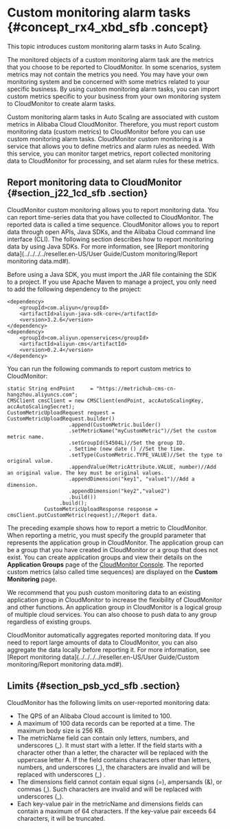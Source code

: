 # Custom monitoring alarm tasks {#concept_rx4_xbd_sfb .concept}

This topic introduces custom monitoring alarm tasks in Auto Scaling.

The monitored objects of a custom monitoring alarm task are the metrics that you choose to be reported to CloudMonitor. In some scenarios, system metrics may not contain the metrics you need. You may have your own monitoring system and be concerned with some metrics related to your specific business. By using custom monitoring alarm tasks, you can import custom metrics specific to your business from your own monitoring system to CloudMonitor to create alarm tasks.

Custom monitoring alarm tasks in Auto Scaling are associated with custom metrics in Alibaba Cloud CloudMonitor. Therefore, you must report custom monitoring data \(custom metrics\) to CloudMonitor before you can use custom monitoring alarm tasks. CloudMonitor custom monitoring is a service that allows you to define metrics and alarm rules as needed. With this service, you can monitor target metrics, report collected monitoring data to CloudMonitor for processing, and set alarm rules for these metrics.

## Report monitoring data to CloudMonitor {#section_j22_1cd_sfb .section}

CloudMonitor custom monitoring allows you to report monitoring data. You can report time-series data that you have collected to CloudMonitor. The reported data is called a time sequence. CloudMonitor allows you to report data through open APIs, Java SDKs, and the Alibaba Cloud command line interface \(CLI\). The following section describes how to report monitoring data by using Java SDKs. For more information, see [Report monitoring data](../../../../reseller.en-US/User Guide/Custom monitoring/Report monitoring data.md#).

Before using a Java SDK, you must import the JAR file containing the SDK to a project. If you use Apache Maven to manage a project, you only need to add the following dependency to the project:

``` {#codeblock_vhx_mkm_okd}
<dependency> 
    <groupId>com.aliyun</groupId> 
    <artifactId>aliyun-java-sdk-core</artifactId> 
    <version>3.2.6</version>
</dependency> 
<dependency> 
    <groupId>com.aliyun.openservices</groupId> 
    <artifactId>aliyun-cms</artifactId>
    <version>0.2.4</version>
</dependency> 
```

You can run the following commands to report custom metrics to CloudMonitor:

``` {#codeblock_pl6_4ce_ieg}
static String endPoint     = "https://metrichub-cms-cn-hangzhou.aliyuncs.com";
CMSClient cmsClient = new CMSClient(endPoint, accAutoScalingKey, accAutoScalingSecret);
CustomMetricUploadRequest request = CustomMetricUploadRequest.builder()
                    .append(CustomMetric.builder()
                    .setMetricName("myCustomMetric")//Set the custom metric name.
                    .setGroupId(54504L)//Set the group ID.
                    . Settime (new date () //Set the time.
                    .setType(CustomMetric.TYPE_VALUE)//Set the type to original value.
                    .appendValue(MetricAttribute.VALUE, number)//Add an original value. The key must be original values.
                    .appendDimension("key1", "value1")//Add a dimension.
                    .appendDimension("key2","value2")
                    .build())
                 .build();
            CustomMetricUploadResponse response = cmsClient.putCustomMetric(request);//Report data.
```

The preceding example shows how to report a metric to CloudMonitor. When reporting a metric, you must specify the groupId parameter that represents the application group in CloudMonitor. The application group can be a group that you have created in CloudMonitor or a group that does not exist. You can create application groups and view their details on the **Application Groups** page of the [CloudMonitor Console](https://partners-intl.console.aliyun.com/#/cms). The reported custom metrics \(also called time sequences\) are displayed on the **Custom Monitoring** page.

We recommend that you push custom monitoring data to an existing application group in CloudMonitor to increase the flexibility of CloudMonitor and other functions. An application group in CloudMonitor is a logical group of multiple cloud services. You can also choose to push data to any group regardless of existing groups.

CloudMonitor automatically aggregates reported monitoring data. If you need to report large amounts of data to CloudMonitor, you can also aggregate the data locally before reporting it. For more information, see [Report monitoring data](../../../../reseller.en-US/User Guide/Custom monitoring/Report monitoring data.md#).

## Limits {#section_psb_ycd_sfb .section}

CloudMonitor has the following limits on user-reported monitoring data:

-   The QPS of an Alibaba Cloud account is limited to 100.
-   A maximum of 100 data records can be reported at a time. The maximum body size is 256 KB.
-   The metricName field can contain only letters, numbers, and underscores \(\_\). It must start with a letter. If the field starts with a character other than a letter, the character will be replaced with the uppercase letter A. If the field contains characters other than letters, numbers, and underscores \(\_\), the characters are invalid and will be replaced with underscores \(\_\) .
-   The dimensions field cannot contain equal signs \(=\), ampersands \(&\), or commas \(,\). Such characters are invalid and will be replaced with underscores \(\_\).
-   Each key-value pair in the metricName and dimensions fields can contain a maximum of 64 characters. If the key-value pair exceeds 64 characters, it will be truncated.

